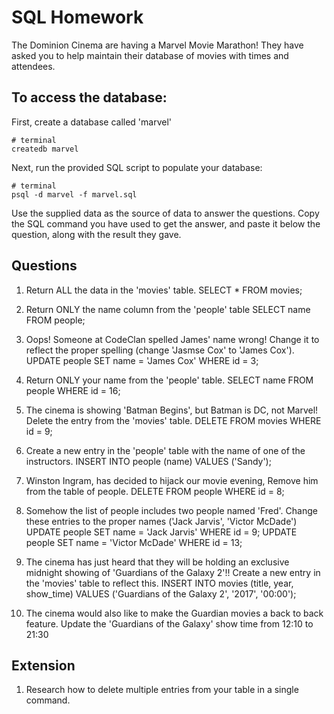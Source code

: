 # SQL Homework

The Dominion Cinema are having a Marvel Movie Marathon! They have asked you to help maintain their database of movies with times and attendees.

## To access the database:

First, create a database called 'marvel'
```
# terminal
createdb marvel
```

Next, run the provided SQL script to populate your database:
```
# terminal
psql -d marvel -f marvel.sql
```

Use the supplied data as the source of data to answer the questions.  Copy the SQL command you have used to get the answer, and paste it below the question, along with the result they gave.

## Questions

1. Return ALL the data in the 'movies' table.
SELECT * FROM movies;

2. Return ONLY the name column from the 'people' table
SELECT name FROM people;

3. Oops! Someone at CodeClan spelled James' name wrong! Change it to reflect the proper spelling (change 'Jasmse Cox' to 'James Cox').
UPDATE people SET name = 'James Cox' WHERE id = 3;

4. Return ONLY your name from the 'people' table.
SELECT name FROM people WHERE id = 16;

5. The cinema is showing 'Batman Begins', but Batman is DC, not Marvel! Delete the entry from the 'movies' table.
DELETE FROM movies WHERE id = 9;

6. Create a new entry in the 'people' table with the name of one of the instructors.
INSERT INTO people (name) VALUES ('Sandy');

7. Winston Ingram, has decided to hijack our movie evening, Remove him from the table of people.
DELETE FROM people WHERE id = 8;

8. Somehow the list of people includes two people named 'Fred'. Change these entries to the proper names ('Jack Jarvis', 'Victor McDade')
UPDATE people SET name = 'Jack Jarvis' WHERE id = 9;
UPDATE people SET name = 'Victor McDade' WHERE id = 13;

9. The cinema has just heard that they will be holding an exclusive midnight showing of 'Guardians of the Galaxy 2'!! Create a new entry in the 'movies' table to reflect this.
INSERT INTO movies (title, year, show_time) VALUES ('Guardians of the Galaxy 2', '2017', '00:00');

10. The cinema would also like to make the Guardian movies a back to back feature. Update the 'Guardians of the Galaxy' show time from 12:10 to 21:30

## Extension

1. Research how to delete multiple entries from your table in a single command.
